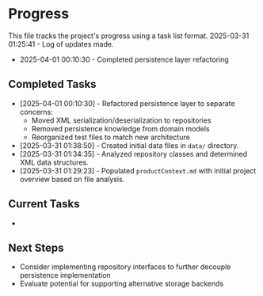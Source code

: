 # Progress

This file tracks the project's progress using a task list format.
2025-03-31 01:25:41 - Log of updates made.

* 2025-04-01 00:10:30 - Completed persistence layer refactoring

## Completed Tasks

*   [2025-04-01 00:10:30] - Refactored persistence layer to separate concerns:
    * Moved XML serialization/deserialization to repositories
    * Removed persistence knowledge from domain models
    * Reorganized test files to match new architecture
*   [2025-03-31 01:38:50] - Created initial data files in `data/` directory.
*   [2025-03-31 01:34:35] - Analyzed repository classes and determined XML data structures.
*   [2025-03-31 01:29:23] - Populated `productContext.md` with initial project overview based on file analysis.

## Current Tasks

*   

## Next Steps

*   Consider implementing repository interfaces to further decouple persistence implementation
*   Evaluate potential for supporting alternative storage backends